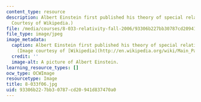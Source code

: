 ```yaml
---
content_type: resource
description: Albert Einstein first published his theory of special relativity in 1905.(Image
  Courtesy of Wikipedia.)
file: /media/courses/8-033-relativity-fall-2006/93306b227bb30787cd20941d837470a0_8-033f06.jpg
file_type: image/jpeg
image_metadata:
  caption: Albert Einstein first published his theory of special relativity in 1905.
    (Image courtesy of [Wikipedia](http://en.wikipedia.org/wiki/Main_Page).)
  credit: ''
  image-alt: A picture of Albert Einstein.
learning_resource_types: []
ocw_type: OCWImage
resourcetype: Image
title: 8-033f06.jpg
uid: 93306b22-7bb3-0787-cd20-941d837470a0
---
```

